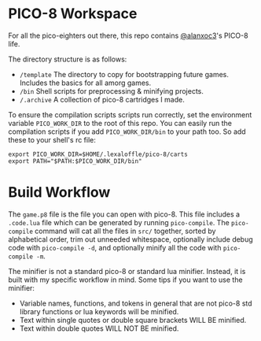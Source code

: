 # PICO-8 Workspace
For all the pico-eighters out there, this repo contains [@alanxoc3](https://twitter.com/alanxoc3)'s PICO-8 life.

The directory structure is as follows:
* `/template` The directory to copy for bootstrapping future games. Includes the basics for all amorg games.
* `/bin` Shell scripts for preprocessing & minifying projects.
* `/.archive` A collection of pico-8 cartridges I made.

To ensure the compilation scripts scripts run correctly, set the environment variable `PICO_WORK_DIR` to the root of this repo. You can easily run the compilation scripts if you add `PICO_WORK_DIR/bin` to your path too. So add these to your shell's rc file:
```
export PICO_WORK_DIR=$HOME/.lexaloffle/pico-8/carts
export PATH="$PATH:$PICO_WORK_DIR/bin"
```

# Build Workflow
The `game.p8` file is the file you can open with pico-8. This file includes a `.code.lua` file which can be generated by running `pico-compile`. The `pico-compile` command will cat all the files in `src/` together, sorted by alphabetical order, trim out unneeded whitespace, optionally include debug code with `pico-compile -d`, and optionally minify all the code with `pico-compile -m`.

The minifier is not a standard pico-8 or standard lua minifier. Instead, it is built with my specific workflow in mind. Some tips if you want to use the minifier:
* Variable names, functions, and tokens in general that are not pico-8 std library functions or lua keywords will be minified.
* Text within single quotes or double square brackets WILL BE minified.
* Text within double quotes WILL NOT BE minified.
